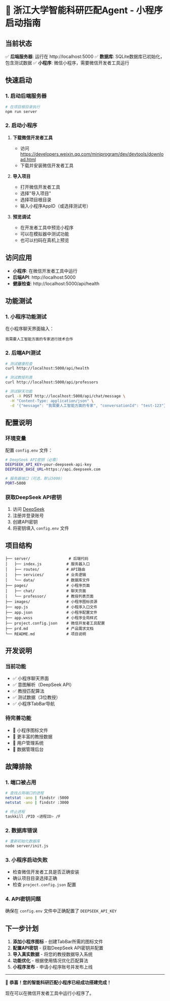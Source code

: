  # 🚀 浙江大学智能科研匹配Agent - 小程序启动指南

## 当前状态

✅ **后端服务器**: 运行在 http://localhost:5000
✅ **数据库**: SQLite数据库已初始化，包含测试数据
✅ **小程序**: 微信小程序，需要微信开发者工具运行

## 快速启动

### 1. 启动后端服务器

```bash
# 在项目根目录执行
npm run server
```

### 2. 启动小程序

1. **下载微信开发者工具**
   - 访问 https://developers.weixin.qq.com/miniprogram/dev/devtools/download.html
   - 下载并安装微信开发者工具

2. **导入项目**
   - 打开微信开发者工具
   - 选择"导入项目"
   - 选择项目根目录
   - 输入小程序AppID（或选择测试号）

3. **预览调试**
   - 在开发者工具中预览小程序
   - 可以在模拟器中测试功能
   - 也可以扫码在真机上预览

## 访问应用

- **小程序**: 在微信开发者工具中运行
- **后端API**: http://localhost:5000
- **健康检查**: http://localhost:5000/api/health

## 功能测试

### 1. 小程序功能测试
在小程序聊天界面输入：
```
我需要人工智能方面的专家进行技术合作
```

### 2. 后端API测试
```bash
# 测试健康检查
curl http://localhost:5000/api/health

# 测试教授列表
curl http://localhost:5000/api/professors

# 测试聊天功能
curl -X POST http://localhost:5000/api/chat/message \
  -H "Content-Type: application/json" \
  -d '{"message": "我需要人工智能方面的专家", "conversationId": "test-123"}'
```

## 配置说明

### 环境变量
配置 `config.env` 文件：

```bash
# DeepSeek API密钥（必需）
DEEPSEEK_API_KEY=your-deepseek-api-key
DEEPSEEK_BASE_URL=https://api.deepseek.com

# 服务器端口（可选，默认5000）
PORT=5000
```

### 获取DeepSeek API密钥
1. 访问 [DeepSeek](https://platform.deepseek.com/)
2. 注册并登录账号
3. 创建API密钥
4. 将密钥填入 `config.env` 文件

## 项目结构

```
├── server/                 # 后端代码
│   ├── index.js           # 服务器入口
│   ├── routes/            # API路由
│   ├── services/          # 业务逻辑
│   └── data/              # 数据库文件
├── pages/                 # 小程序页面
│   ├── chat/              # 聊天页面
│   └── professor/         # 教授列表页面
├── images/                # 小程序图标资源
├── app.js                 # 小程序入口文件
├── app.json               # 小程序配置文件
├── app.wxss               # 小程序全局样式
├── project.config.json    # 微信开发者工具配置
├── prd.md                 # 产品需求文档
└── README.md              # 项目说明
```

## 开发说明

### 当前功能
- ✅ 小程序聊天界面
- ✅ 意图解析（DeepSeek API）
- ✅ 教授匹配算法
- ✅ 测试数据（3位教授）
- ✅ 小程序TabBar导航

### 待完善功能
- 🔄 小程序图标文件
- 🔄 更丰富的教授数据
- 🔄 用户管理系统
- 🔄 数据管理后台

## 故障排除

### 1. 端口被占用
```bash
# 查找占用端口的进程
netstat -ano | findstr :5000
netstat -ano | findstr :3000

# 终止进程
taskkill /PID <进程ID> /F
```

### 2. 数据库错误
```bash
# 重新初始化数据库
node server/init.js
```

### 3. 小程序启动失败
- 检查微信开发者工具是否正确安装
- 确认项目目录选择正确
- 检查 `project.config.json` 配置

### 4. API密钥问题
确保在 `config.env` 文件中正确配置了 `DEEPSEEK_API_KEY`

## 下一步计划

1. **添加小程序图标** - 创建TabBar所需的图标文件
2. **配置API密钥** - 获取DeepSeek API密钥并配置
3. **导入真实数据** - 将您的教授数据导入系统
4. **功能优化** - 根据使用情况优化匹配算法
5. **小程序发布** - 申请小程序账号并发布上线

---

🎉 **恭喜！您的智能科研匹配小程序已经成功搭建完成！**

现在可以在微信开发者工具中运行小程序了。